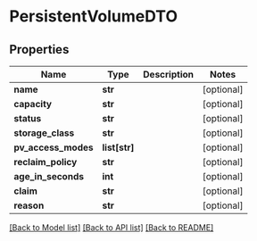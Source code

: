 # PersistentVolumeDTO

## Properties
Name | Type | Description | Notes
------------ | ------------- | ------------- | -------------
**name** | **str** |  | [optional] 
**capacity** | **str** |  | [optional] 
**status** | **str** |  | [optional] 
**storage_class** | **str** |  | [optional] 
**pv_access_modes** | **list[str]** |  | [optional] 
**reclaim_policy** | **str** |  | [optional] 
**age_in_seconds** | **int** |  | [optional] 
**claim** | **str** |  | [optional] 
**reason** | **str** |  | [optional] 

[[Back to Model list]](../README.md#documentation-for-models) [[Back to API list]](../README.md#documentation-for-api-endpoints) [[Back to README]](../README.md)

